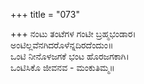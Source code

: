 +++
title = "073"

+++
ನಂಟು ತಂಟೆಗಳ ಗಂಟೀ ಬ್ರಹ್ಮಭಂಡಾರ।  
ಅಂಟಿಲ್ಲವೆನಗಿದರೊಳೆನ್ನದಿರದೆಂದುಂ॥  
ಒಂಟಿ ನೀನೊಳಜಗಕೆ ಭಂಟ ಹೊರಜಗಕಾಗಿ।  
ಒಂಟಿಸಿಕೊ ಜೀವನವ - ಮಂಕುತಿಮ್ಮ॥  
